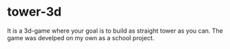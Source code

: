 # tower-3d

It is a 3d-game where your goal is to build as straight tower as you can. The game was develped on my own as a school project.
